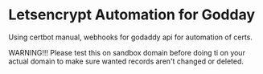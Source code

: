 # Letsencrypt Automation for Godday

Using certbot manual, webhooks for godaddy api for automation of certs.

WARNING!!! Please test this on sandbox domain before doing ti on your actual domain to make sure wanted records aren't changed or deleted.

